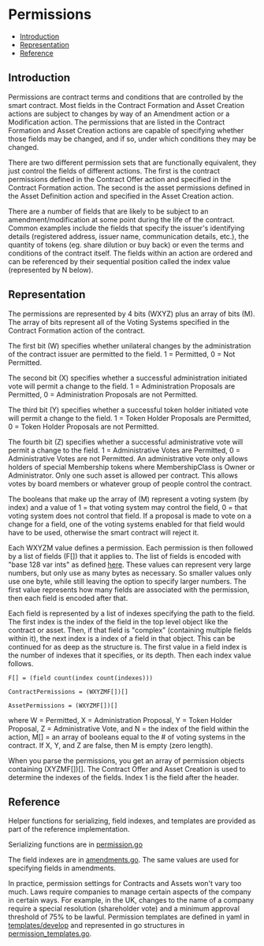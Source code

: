 # Permissions

- [Introduction](#introduction)
- [Representation](#representation)
- [Reference](#reference)

<a name="introduction"></a>
## Introduction

Permissions are contract terms and conditions that are controlled by the smart contract. Most fields in the Contract Formation and Asset Creation actions are subject to changes by way of an Amendment action or a Modification action. The permissions that are listed in the Contract Formation and Asset Creation actions are capable of specifying whether those fields may be changed, and if so, under which conditions they may be changed.

There are two different permission sets that are functionally equivalent, they just control the fields of different actions. The first is the contract permissions defined in the Contract Offer action and specified in the Contract Formation action. The second is the asset permissions defined in the Asset Definition action and specified in the Asset Creation action.

There are a number of fields that are likely to be subject to an amendment/modification at some point during the life of the contract. Common examples include the fields that specify the issuer's identifying details (registered address, issuer name, communication details, etc.), the quantity of tokens (eg. share dilution or buy back) or even the terms and conditions of the contract itself. The fields within an action are ordered and can be referenced by their sequential position called the index value (represented by N below).

<a name="representation"></a>
## Representation

The permissions are represented by 4 bits (WXYZ) plus an array of bits (M). The array of bits represent all of the Voting Systems specified in the Contract Formation action of the contract.

The first bit (W) specifies whether unilateral changes by the administration of the contract issuer are permitted to the field. 1 = Permitted, 0 = Not Permitted.

The second bit (X) specifies whether a successful administration initiated vote will permit a change to the field. 1 = Administration Proposals are Permitted, 0 = Administration Proposals are not Permitted.

The third bit (Y) specifies whether a successful token holder initiated vote will permit a change to the field. 1 = Token Holder Proposals are Permitted, 0 = Token Holder Proposals are not Permitted.

The fourth bit (Z) specifies whether a successful administrative vote will permit a change to the field. 1 = Administrative Votes are Permitted, 0 = Administrative Votes are not Permitted. An administrative vote only allows holders of special Membership tokens where MembershipClass is Owner or Administrator. Only one such asset is allowed per contract. This allows votes by board members or whatever group of people control the contract.

The booleans that make up the array of (M) represent a voting system (by index) and a value of 1 = that voting system may control the field, 0 = that voting system does not control that field. If a proposal is made to vote on a change for a field, one of the voting systems enabled for that field would have to be used, otherwise the smart contract will reject it.

Each WXYZM value defines a permission. Each permission is then followed by a list of fields (F[]) that it applies to. The list of fields is encoded with "base 128 var ints" as defined [here](https://developers.google.com/protocol-buffers/docs/encoding#varints). These values can represent very large numbers, but only use as many bytes as necessary. So smaller values only use one byte, while still leaving the option to specify larger numbers. The first value represents how many fields are associated with the permission, then each field is encoded after that.

Each field is represented by a list of indexes specifying the path to the field. The first index is the index of the field in the top level object like the contract or asset. Then, if that field is "complex" (containing multiple fields within it), the next index is a index of a field in that object. This can be continued for as deep as the structure is. The first value in a field index is the number of indexes that it specifies, or its depth. Then each index value follows.

    F[] = (field count(index count(indexes)))

    ContractPermissions = (WXYZMF[])[]

    AssetPermissions = (WXYZMF[])[]

where W = Permitted, X = Administration Proposal, Y = Token Holder Proposal, Z = Administrative Vote, and N = the index of the field within the action, M[] = an array of booleans equal to the # of voting systems in the contract. If X, Y, and Z are false, then M is empty (zero length).

When you parse the permissions, you get an array of permission objects containing (XYZMF[])[]. The Contract Offer and Asset Creation is used to determine the indexes of the fields. Index 1 is the field after the header.

<a name="reference"></a>
## Reference

Helper functions for serializing, field indexes, and templates are provided as part of the reference implementation. 

Serializing functions are in [permission.go](https://github.com/tokenized/specification/blob/master/dist/golang/actions/permission.go)

The field indexes are in [amendments.go](https://github.com/tokenized/specification/blob/master/dist/golang/actions/amendments.go). The same values are used for specifying fields in amendments.

In practice, permission settings for Contracts and Assets won't vary too much. Laws require companies to manage certain aspects of the company in certain ways. For example, in the UK, changes to the name of a company require a special resolution (shareholder vote) and a minimum approval threshold of 75% to be lawful. Permission templates are defined in yaml in [templates/develop](https://github.com/tokenized/specification/tree/master/src/templates/develop) and represented in go structures in [permission_templates.go](https://github.com/tokenized/specification/blob/master/dist/golang/actions/permission_templates.go).
